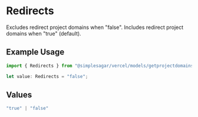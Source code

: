 # Redirects

Excludes redirect project domains when \"false\". Includes redirect project domains when \"true\" (default).

## Example Usage

```typescript
import { Redirects } from "@simplesagar/vercel/models/getprojectdomainsop.js";

let value: Redirects = "false";
```

## Values

```typescript
"true" | "false"
```